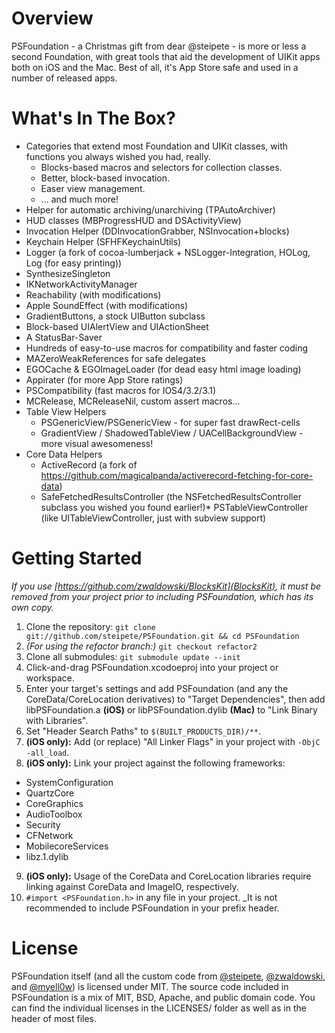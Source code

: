 Overview
========

PSFoundation - a Christmas gift from dear @steipete - is more or less a second Foundation, with great tools that aid the development of UIKit apps both on iOS and the Mac.  Best of all, it's App Store safe and used in a number of released apps.

What's In The Box?
==================

* Categories that extend most Foundation and UIKit classes, with functions you always wished you had, really.
  * Blocks-based macros and selectors for collection classes.
  * Better, block-based invocation.
  * Easer view management.
  * ... and much more! 
* Helper for automatic archiving/unarchiving (TPAutoArchiver)
* HUD classes (MBProgressHUD and DSActivityView)
* Invocation Helper (DDInvocationGrabber, NSInvocation+blocks)
* Keychain Helper (SFHFKeychainUtils)
* Logger (a fork of cocoa-lumberjack + NSLogger-Integration, HOLog, Log (for easy printing))
* SynthesizeSingleton
* IKNetworkActivityManager
* Reachability (with modifications)
* Apple SoundEffect (with modifications)
* GradientButtons, a stock UIButton subclass
* Block-based UIAlertView and UIActionSheet
* A StatusBar-Saver
* Hundreds of easy-to-use macros for compatibility and faster coding
* MAZeroWeakReferences for safe delegates
* EGOCache & EGOImageLoader (for dead easy html image loading)
* Appirater (for more App Store ratings)
* PSCompatibility (fast macros for IOS4/3.2/3.1)
* MCRelease, MCReleaseNil, custom assert macros...
* Table View Helpers
  * PSGenericView/PSGenericView - for super fast drawRect-cells
  * GradientView / ShadowedTableView / UACellBackgroundView - more visual awesomeness!
* Core Data Helpers
  * ActiveRecord (a fork of https://github.com/magicalpanda/activerecord-fetching-for-core-data)
  * SafeFetchedResultsController (the NSFetchedResultsController subclass you wished you found earlier!)* PSTableViewController (like UITableViewController, just with subview support)

Getting Started
===============

_If you use [https://github.com/zwaldowski/BlocksKit](BlocksKit), it must be removed from your project prior to including PSFoundation, which has its own copy._

1. Clone the repository:  ````git clone git://github.com/steipete/PSFoundation.git && cd PSFoundation````
2. _(For using the refactor branch:)_  ````git checkout refactor2````
3. Clone all submodules: ````git submodule update --init````
4.  Click-and-drag PSFoundation.xcodoeproj into your project or workspace.
5.  Enter your target's settings and add PSFoundation (and any the CoreData/CoreLocation derivatives) to "Target Dependencies", then add libPSFoundation.a **(iOS)** or libPSFoundation.dylib **(Mac)** to "Link Binary with Libraries".
6.  Set "Header Search Paths" to `$(BUILT_PRODUCTS_DIR)/**`.
7.  **(iOS only):**  Add (or replace) "All Linker Flags" in your project with `-ObjC -all_load`.
8.  **(iOS only):**  Link your project against the following frameworks:
  * SystemConfiguration
  * QuartzCore
  * CoreGraphics
  * AudioToolbox
  * Security
  * CFNetwork
  * MobilecoreServices
  * libz.1.dylib
9. **(iOS only):**  Usage of the CoreData and CoreLocation libraries require linking against CoreData and ImageIO, respectively.
10.  `#import <PSFoundation.h>` in any file in your project.  _It is not recommended to include PSFoundation in your prefix header.

License
=======

PSFoundation itself (and all the custom code from [@steipete](https://github.com/steipete), [@zwaldowski](https://github.com/zwaldowski), and [@myell0w](https://github.com/myell0w)) is licensed under MIT.  The source code included in PSFoundation is a mix of MIT, BSD, Apache, and public domain code.  You can find the individual licenses in the LICENSES/ folder as well as in the header of most files.